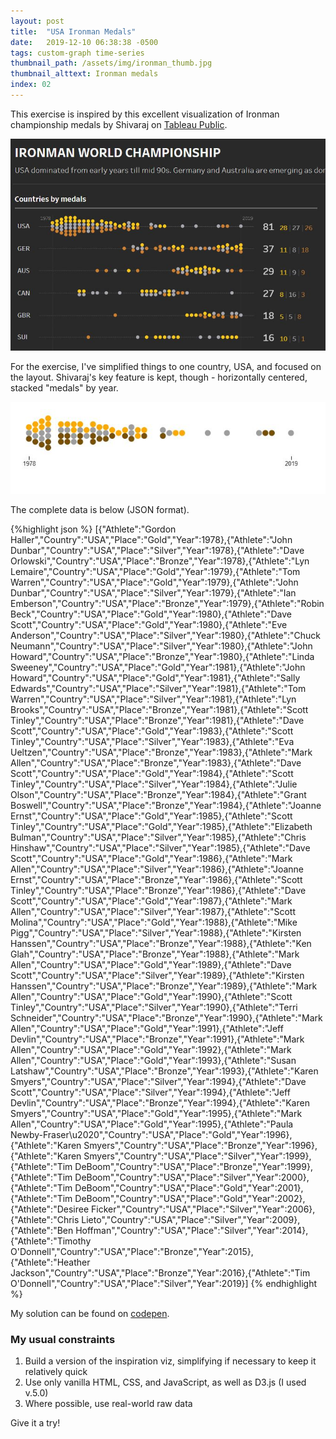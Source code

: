```yaml
---
layout: post
title:  "USA Ironman Medals"
date:   2019-12-10 06:38:38 -0500
tags: custom-graph time-series
thumbnail_path: /assets/img/ironman_thumb.jpg
thumbnail_alttext: Ironman medals
index: 02
---
```

This exercise is inspired by this excellent visualization of Ironman championship medals by Shivaraj on [Tableau Public](https://public.tableau.com/en-us/gallery/ironman-world-champions).

![Ironman inspiration](/assets/img/ironman_inspiration.jpg)

For the exercise, I've simplified things to one country, USA, and focused on the layout. Shivaraj's key feature is kept, though - horizontally centered, stacked "medals" by year.

![Ironman solution](/assets/img/ironman_solution.jpg)

The complete data is below (JSON format).

{%highlight json %}
[{"Athlete":"Gordon Haller","Country":"USA","Place":"Gold","Year":1978},{"Athlete":"John Dunbar","Country":"USA","Place":"Silver","Year":1978},{"Athlete":"Dave Orlowski","Country":"USA","Place":"Bronze","Year":1978},{"Athlete":"Lyn Lemaire","Country":"USA","Place":"Gold","Year":1979},{"Athlete":"Tom Warren","Country":"USA","Place":"Gold","Year":1979},{"Athlete":"John Dunbar","Country":"USA","Place":"Silver","Year":1979},{"Athlete":"Ian Emberson","Country":"USA","Place":"Bronze","Year":1979},{"Athlete":"Robin Beck","Country":"USA","Place":"Gold","Year":1980},{"Athlete":"Dave Scott","Country":"USA","Place":"Gold","Year":1980},{"Athlete":"Eve Anderson","Country":"USA","Place":"Silver","Year":1980},{"Athlete":"Chuck Neumann","Country":"USA","Place":"Silver","Year":1980},{"Athlete":"John Howard","Country":"USA","Place":"Bronze","Year":1980},{"Athlete":"Linda Sweeney","Country":"USA","Place":"Gold","Year":1981},{"Athlete":"John Howard","Country":"USA","Place":"Gold","Year":1981},{"Athlete":"Sally Edwards","Country":"USA","Place":"Silver","Year":1981},{"Athlete":"Tom Warren","Country":"USA","Place":"Silver","Year":1981},{"Athlete":"Lyn Brooks","Country":"USA","Place":"Bronze","Year":1981},{"Athlete":"Scott Tinley","Country":"USA","Place":"Bronze","Year":1981},{"Athlete":"Dave Scott","Country":"USA","Place":"Gold","Year":1983},{"Athlete":"Scott Tinley","Country":"USA","Place":"Silver","Year":1983},{"Athlete":"Eva Ueltzen","Country":"USA","Place":"Bronze","Year":1983},{"Athlete":"Mark Allen","Country":"USA","Place":"Bronze","Year":1983},{"Athlete":"Dave Scott","Country":"USA","Place":"Gold","Year":1984},{"Athlete":"Scott Tinley","Country":"USA","Place":"Silver","Year":1984},{"Athlete":"Julie Olson","Country":"USA","Place":"Bronze","Year":1984},{"Athlete":"Grant Boswell","Country":"USA","Place":"Bronze","Year":1984},{"Athlete":"Joanne Ernst","Country":"USA","Place":"Gold","Year":1985},{"Athlete":"Scott Tinley","Country":"USA","Place":"Gold","Year":1985},{"Athlete":"Elizabeth Bulman","Country":"USA","Place":"Silver","Year":1985},{"Athlete":"Chris Hinshaw","Country":"USA","Place":"Silver","Year":1985},{"Athlete":"Dave Scott","Country":"USA","Place":"Gold","Year":1986},{"Athlete":"Mark Allen","Country":"USA","Place":"Silver","Year":1986},{"Athlete":"Joanne Ernst","Country":"USA","Place":"Bronze","Year":1986},{"Athlete":"Scott Tinley","Country":"USA","Place":"Bronze","Year":1986},{"Athlete":"Dave Scott","Country":"USA","Place":"Gold","Year":1987},{"Athlete":"Mark Allen","Country":"USA","Place":"Silver","Year":1987},{"Athlete":"Scott Molina","Country":"USA","Place":"Gold","Year":1988},{"Athlete":"Mike Pigg","Country":"USA","Place":"Silver","Year":1988},{"Athlete":"Kirsten Hanssen","Country":"USA","Place":"Bronze","Year":1988},{"Athlete":"Ken Glah","Country":"USA","Place":"Bronze","Year":1988},{"Athlete":"Mark Allen","Country":"USA","Place":"Gold","Year":1989},{"Athlete":"Dave Scott","Country":"USA","Place":"Silver","Year":1989},{"Athlete":"Kirsten Hanssen","Country":"USA","Place":"Bronze","Year":1989},{"Athlete":"Mark Allen","Country":"USA","Place":"Gold","Year":1990},{"Athlete":"Scott Tinley","Country":"USA","Place":"Silver","Year":1990},{"Athlete":"Terri Schneider","Country":"USA","Place":"Bronze","Year":1990},{"Athlete":"Mark Allen","Country":"USA","Place":"Gold","Year":1991},{"Athlete":"Jeff Devlin","Country":"USA","Place":"Bronze","Year":1991},{"Athlete":"Mark Allen","Country":"USA","Place":"Gold","Year":1992},{"Athlete":"Mark Allen","Country":"USA","Place":"Gold","Year":1993},{"Athlete":"Susan Latshaw","Country":"USA","Place":"Bronze","Year":1993},{"Athlete":"Karen Smyers","Country":"USA","Place":"Silver","Year":1994},{"Athlete":"Dave Scott","Country":"USA","Place":"Silver","Year":1994},{"Athlete":"Jeff Devlin","Country":"USA","Place":"Bronze","Year":1994},{"Athlete":"Karen Smyers","Country":"USA","Place":"Gold","Year":1995},{"Athlete":"Mark Allen","Country":"USA","Place":"Gold","Year":1995},{"Athlete":"Paula Newby-Fraser\\u2020","Country":"USA","Place":"Gold","Year":1996},{"Athlete":"Karen Smyers","Country":"USA","Place":"Bronze","Year":1996},{"Athlete":"Karen Smyers","Country":"USA","Place":"Silver","Year":1999},{"Athlete":"Tim DeBoom","Country":"USA","Place":"Bronze","Year":1999},{"Athlete":"Tim DeBoom","Country":"USA","Place":"Silver","Year":2000},{"Athlete":"Tim DeBoom","Country":"USA","Place":"Gold","Year":2001},{"Athlete":"Tim DeBoom","Country":"USA","Place":"Gold","Year":2002},{"Athlete":"Desiree Ficker","Country":"USA","Place":"Silver","Year":2006},{"Athlete":"Chris Lieto","Country":"USA","Place":"Silver","Year":2009},{"Athlete":"Ben Hoffman","Country":"USA","Place":"Silver","Year":2014},{"Athlete":"Timothy O'Donnell","Country":"USA","Place":"Bronze","Year":2015},{"Athlete":"Heather Jackson","Country":"USA","Place":"Bronze","Year":2016},{"Athlete":"Tim O'Donnell","Country":"USA","Place":"Silver","Year":2019}]
{% endhighlight %}

My solution can be found on [codepen](https://codepen.io/fraziern/pen/pooLGQL).

### My usual constraints

1. Build a version of the inspiration viz, simplifying if necessary to keep it relatively quick
1. Use only vanilla HTML, CSS, and JavaScript, as well as D3.js (I used v.5.0)
1. Where possible, use real-world raw data

Give it a try!